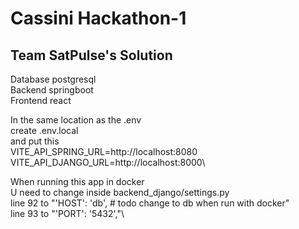 # Cassini Hackathon-1
## Team SatPulse's Solution

Database postgresql \
Backend springboot\
Frontend react

In the same location as the .env\
create .env.local\
and put this\
VITE_API_SPRING_URL=http://localhost:8080\
VITE_API_DJANGO_URL=http://localhost:8000\

When running this app in docker\
U need to change inside backend_django/settings.py\
line 92 to "'HOST': 'db', # todo change to db when run with docker"\
line 93 to "'PORT': '5432',"\
